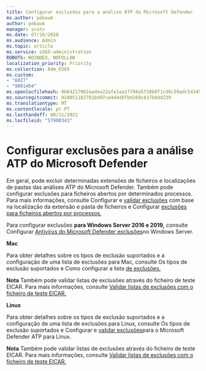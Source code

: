 ```yaml
---
title: Configurar exclusões para a análise ATP do Microsoft Defender
ms.author: pebaum
author: pebaum
manager: scotv
ms.date: 07/16/2020
ms.audience: Admin
ms.topic: article
ms.service: o365-administration
ROBOTS: NOINDEX, NOFOLLOW
localization_priority: Priority
ms.collection: Adm_O365
ms.custom:
- "6027"
- "9001464"
ms.openlocfilehash: 0b64217062aadea22afe1aa17748a5f38b9f1cd6c59adc54345afe3c6f12bdc2
ms.sourcegitcommit: 920051182781bd97ce4d4d6fbd268cb37b84d239
ms.translationtype: MT
ms.contentlocale: pt-PT
ms.lasthandoff: 08/11/2021
ms.locfileid: "57900343"
---
```

# <a name="configuring-exclusions-for-microsoft-defender-atp-scan"></a>Configurar exclusões para a análise ATP do Microsoft Defender

Em geral, pode excluir determinadas extensões de ficheiros e localizações de pastas das análises ATP do Microsoft Defender. Também pode configurar exclusões para ficheiros abertos por determinados processos. Para mais informações, consulte Configurar e [validar exclusões](https://docs.microsoft.com/windows/security/threat-protection/microsoft-defender-antivirus/configure-extension-file-exclusions-microsoft-defender-antivirus) com base na localização da extensão e pasta de ficheiros e Configurar [exclusões para ficheiros abertos por processos.](https://docs.microsoft.com/windows/security/threat-protection/microsoft-defender-antivirus/configure-process-opened-file-exclusions-microsoft-defender-antivirus)

Para configurar exclusões **para Windows Server 2016 e 2019,** consulte Configurar [Antivírus do Microsoft Defender exclusões](https://docs.microsoft.com/windows/security/threat-protection/microsoft-defender-antivirus/configure-server-exclusions-microsoft-defender-antivirus)no Windows Server.

**Mac**

Para obter detalhes sobre os tipos de exclusão suportados [](https://docs.microsoft.com/windows/security/threat-protection/microsoft-defender-atp/mac-exclusions#supported-exclusion-types) e a configuração de uma lista de exclusões para Mac, consulte Os tipos de exclusão suportados e Como configurar a lista [de exclusões.](https://docs.microsoft.com/windows/security/threat-protection/microsoft-defender-atp/mac-exclusions#how-to-configure-the-list-of-exclusions)

**Nota** Também pode validar listas de exclusões através do ficheiro de teste EICAR. Para mais informações, consulte [Validar listas de exclusões com o ficheiro de teste EICAR.](https://docs.microsoft.com/windows/security/threat-protection/microsoft-defender-atp/mac-exclusions#validate-exclusions-lists-with-the-eicar-test-file) 

**Linux**

Para obter detalhes sobre os tipos de exclusão suportados [](https://docs.microsoft.com/windows/security/threat-protection/microsoft-defender-atp/linux-exclusions#supported-exclusion-types) e a configuração de uma lista de exclusões para Linux, consulte Os tipos de exclusão suportados e Configurar e [validar exclusões](https://docs.microsoft.com/windows/security/threat-protection/microsoft-defender-atp/linux-exclusions)para o Microsoft Defender ATP para Linux.

**Nota** Também pode validar listas de exclusões através do ficheiro de teste EICAR. Para mais informações, consulte [Validar listas de exclusões com o ficheiro de teste EICAR.](https://docs.microsoft.com/windows/security/threat-protection/microsoft-defender-atp/linux-exclusions#validate-exclusions-lists-with-the-eicar-test-file) 